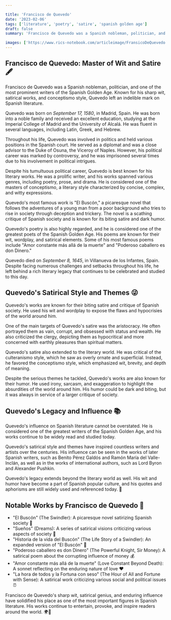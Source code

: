 ```yaml
---

title: 'Francisco de Quevedo'
date: '2023-02-06'
tags: ['literature', 'poetry', 'satire', 'spanish golden age']
draft: false
summary: 'Francisco de Quevedo was a Spanish nobleman, politician, and one of the most prominent writers of the Spanish Golden Age. Known for his sharp wit, satirical works, and conceptismo style, Quevedo left an indelible mark on Spanish literature.'

images: ['https://www.rics-notebook.com/articleimage/FransicoDeQuevedo.webp']
---
```


## **Francisco de Quevedo: Master of Wit and Satire 🖋️**

Francisco de Quevedo was a Spanish nobleman, politician, and one of the most prominent writers of the Spanish Golden Age. Known for his sharp wit, satirical works, and conceptismo style, Quevedo left an indelible mark on Spanish literature.

Quevedo was born on _September 17, 1580_, in Madrid, Spain. He was born into a noble family and received an excellent education, studying at the Imperial College of Madrid and the University of Alcalá. He was fluent in several languages, including Latin, Greek, and Hebrew.

Throughout his life, Quevedo was involved in politics and held various positions in the Spanish court. He served as a diplomat and was a close advisor to the Duke of Osuna, the Viceroy of Naples. However, his political career was marked by controversy, and he was imprisoned several times due to his involvement in political intrigues.

Despite his tumultuous political career, Quevedo is best known for his literary works. He was a prolific writer, and his works spanned various genres, including poetry, prose, and drama. He is considered one of the masters of conceptismo, a literary style characterized by concise, complex, and witty expressions.

Quevedo's most famous work is "El Buscón," a picaresque novel that follows the adventures of a young man from a poor background who tries to rise in society through deception and trickery. The novel is a scathing critique of Spanish society and is known for its biting satire and dark humor.

Quevedo's poetry is also highly regarded, and he is considered one of the greatest poets of the Spanish Golden Age. His poems are known for their wit, wordplay, and satirical elements. Some of his most famous poems include "Amor constante más allá de la muerte" and "Poderoso caballero es don Dinero."

Quevedo died on _September 8, 1645_, in Villanueva de los Infantes, Spain. Despite facing numerous challenges and setbacks throughout his life, he left behind a rich literary legacy that continues to be celebrated and studied to this day.

## **Quevedo's Satirical Style and Themes 😜**

Quevedo's works are known for their biting satire and critique of Spanish society. He used his wit and wordplay to expose the flaws and hypocrisies of the world around him.

One of the main targets of Quevedo's satire was the aristocracy. He often portrayed them as vain, corrupt, and obsessed with status and wealth. He also criticized the clergy, depicting them as hypocritical and more concerned with earthly pleasures than spiritual matters.

Quevedo's satire also extended to the literary world. He was critical of the culteranismo style, which he saw as overly ornate and superficial. Instead, he favored the conceptismo style, which emphasized wit, brevity, and depth of meaning.

Despite the serious themes he tackled, Quevedo's works are also known for their humor. He used irony, sarcasm, and exaggeration to highlight the absurdities of the world around him. His humor could be dark and biting, but it was always in service of a larger critique of society.

## **Quevedo's Legacy and Influence 📚**

Quevedo's influence on Spanish literature cannot be overstated. He is considered one of the greatest writers of the Spanish Golden Age, and his works continue to be widely read and studied today.

Quevedo's satirical style and themes have inspired countless writers and artists over the centuries. His influence can be seen in the works of later Spanish writers, such as Benito Pérez Galdós and Ramón María del Valle-Inclán, as well as in the works of international authors, such as Lord Byron and Alexander Pushkin.

Quevedo's legacy extends beyond the literary world as well. His wit and humor have become a part of Spanish popular culture, and his quotes and aphorisms are still widely used and referenced today. 💬

## **Notable Works by Francisco de Quevedo 📜**

- "El Buscón" (The Swindler): A picaresque novel satirizing Spanish society 📘
- "Sueños" (Dreams): A series of satirical visions criticizing various aspects of society 💭
- "Historia de la vida del Buscón" (The Life Story of a Swindler): An expanded version of "El Buscón" 📒
- "Poderoso caballero es don Dinero" (The Powerful Knight, Sir Money): A satirical poem about the corrupting influence of money 💰
- "Amor constante más allá de la muerte" (Love Constant Beyond Death): A sonnet reflecting on the enduring nature of love ❤️
- "La hora de todos y la Fortuna con seso" (The Hour of All and Fortune with Sense): A satirical work criticizing various social and political issues ⏰

Francisco de Quevedo's sharp wit, satirical genius, and enduring influence have solidified his place as one of the most important figures in Spanish literature. His works continue to entertain, provoke, and inspire readers around the world. 🌍📖
